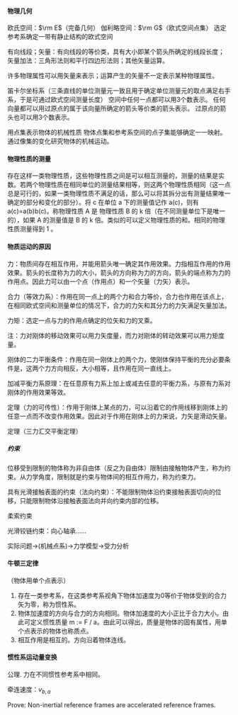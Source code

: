 #### 物理几何

欧氏空间：$\rm E$（完备几何）
伽利略空间：$\rm G$（欧式空间点集）
选定参考系确定一带有静止结构的欧式空间

有向线段；矢量：有向线段的等价类，具有大小即某个箭头所确定的线段长度；
矢量加法：三角形法则和平行四边形法则；其他矢量运算。

许多物理属性可以用矢量来表示；运算产生的矢量不一定表示某种物理属性。

笛卡尔坐标系（三条直线的单位测量元一致且用于确定单位测量元的取点满足右手系，于是可通过欧式空间测量长度）
空间中任何一点都可以用3个数表示。
任何向量都可以用过原点的属于该向量所确定的箭头等价类的箭头表示。
过原点的箭头也可以用3个数表示。

用点集表示物体的机械性质
物体点集和参考系空间的点子集能够确定一一映射。通过像集的变化研究物体的机械运动。

#### 物理性质的测量

存在这样一类物理性质，这些物理性质之间是可以相互测量的，测量的结果是实数。若两个物理性质在相同单位的测量结果相等，则这两个物理性质相同（这一点总是可行的，如果一类物理性质不满足的话，那么可以将其拆分出有测量结果唯一确定的部分和变化的部分）。将 c 在单位 a 下的测量值记作 a(c)，则有 a(c)=a(b)b(c)。称物理性质 A 是 物理性质 B 的 k 倍（在不同测量单位下是唯一的），如果 A 的测量值是 B 的 k 倍。类似的可以定义物理性质的和。相同的物理性质测量得到 1 。

#### 物质运动的原因

力：物质间存在相互作用，并能用箭头唯一确定其作用效果。力指相互作用的作用效果。箭头的长度称为力的大小，箭头的方向称为力的方向，箭头的端点称为力的作用点。因此力可以由一个点（作用点）和一个矢量（力矢）表示。 

合力（等效力系）：作用在同一点上的两个力和合力等价，合力也作用在该点上，在相同欧式空间和测量单位的情况下，合力的力矢和其分力的力矢满足矢量加法。

力矩：选定一点与力的作用点确定的位矢和力的叉乘。

注：力对刚体的移动效果可以用力矢度量，而力对刚体的转动效果可以用力矩度量。

刚体的二力平衡条件：作用在同一刚体上的两个力，使刚体保持平衡的充分必要条件是，这两个力方向相反，大小相等，且作用在同一直线上。

加减平衡力系原理：在任意原有力系上加上或减去任意的平衡力系，与原有力系对刚体的作用效果等效。

定理（力的可传性）：作用于刚体上某点的力，可以沿着它的作用线移到刚体上的任意一点而不改变作用效果。因此对于作用在刚体上的力来说，力矢是滑动矢量。

定理（三力汇交平衡定理）

##### 约束

位移受到限制的物体称为非自由体（反之为自由体）限制由接触物体产生，称为约束。从力学角度，限制就是约束与物体间的相互作用力，称为约束力。

具有光滑接触表面的约束（法向约束）：不能限制物体沿约束接触表面切向的位移，只能限制物体沿接触表面法向并向约束内部的位移。

柔索约束

光滑铰链约束：向心轴承……

实际问题->(机械点系)->力学模型->受力分析

#### 牛顿三定律

（物体用单个点表示）

1. 存在一类参考系，在这类参考系视角下物体加速度为0等价于物体受到的合力矢为零，称为惯性系。
2. 物体加速度的方向与合力的方向相同。物体加速度的大小正比于合力大小。由此可定义惯性质量 m := F / a。由此可以得出，质量是物体的固有属性，用单个点表示的物体也称质点。
3. 相互作用是相互的。方向沿着物体连线。

#### 惯性系运动量变换

公理.  力在不同惯性参考系中相同。

牵连速度：$v_{b,a}$

Prove: Non-inertial reference frames are accelerated reference frames.